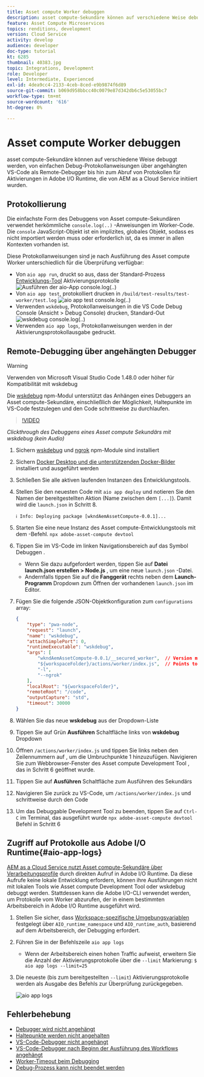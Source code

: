 ```yaml
---
title: Asset compute Worker debuggen
description: asset compute-Sekundäre können auf verschiedene Weise debuggt werden, von einfachen Debug-Protokollanweisungen über angehängten VS-Code als Remote-Debugger bis hin zum Abruf von Protokollen für Aktivierungen in Adobe I/O Runtime, die von AEM as a Cloud Service initiiert wurden.
feature: Asset Compute Microservices
topics: renditions, development
version: Cloud Service
activity: develop
audience: developer
doc-type: tutorial
kt: 6285
thumbnail: 40383.jpg
topic: Integrations, Development
role: Developer
level: Intermediate, Experienced
exl-id: 4dea9cc4-2133-4ceb-8ced-e9b9874f6d89
source-git-commit: b069d958bbcc40c0079e87d342db6c5e53055bc7
workflow-type: tm+mt
source-wordcount: '616'
ht-degree: 0%

---
```


# Asset compute Worker debuggen

asset compute-Sekundäre können auf verschiedene Weise debuggt werden, von einfachen Debug-Protokollanweisungen über angehängten VS-Code als Remote-Debugger bis hin zum Abruf von Protokollen für Aktivierungen in Adobe I/O Runtime, die von AEM as a Cloud Service initiiert wurden.

## Protokollierung

Die einfachste Form des Debuggens von Asset compute-Sekundären verwendet herkömmliche `console.log(..)` -Anweisungen im Worker-Code. Die `console` JavaScript-Objekt ist ein implizites, globales Objekt, sodass es nicht importiert werden muss oder erforderlich ist, da es immer in allen Kontexten vorhanden ist.

Diese Protokollanweisungen sind je nach Ausführung des Asset compute Worker unterschiedlich für die Überprüfung verfügbar:

+ Von `aio app run`, druckt so aus, dass der Standard-Prozess [Entwicklungs-Tool](../develop/development-tool.md) Aktivierungsprotokolle
   ![Ausführen der aio-App console.log(..)](./assets/debug/console-log__aio-app-run.png)
+ Von `aio app test`, protokolliert drucken in `/build/test-results/test-worker/test.log`
   ![aio app test console.log(..)](./assets/debug/console-log__aio-app-test.png)
+ Verwenden `wskdebug`, Protokollanweisungen in die VS Code Debug Console (Ansicht > Debug Console) drucken, Standard-Out
   ![wskdebug console.log(..)](./assets/debug/console-log__wskdebug.png)
+ Verwenden `aio app logs`, Protokollanweisungen werden in der Aktivierungsprotokollausgabe gedruckt.

## Remote-Debugging über angehängten Debugger

>[!WARNING]
>
>Verwenden von Microsoft Visual Studio Code 1.48.0 oder höher für Kompatibilität mit wskdebug

Die [wskdebug](https://www.npmjs.com/package/@openwhisk/wskdebug) npm-Modul unterstützt das Anhängen eines Debuggers an Asset compute-Sekundäre, einschließlich der Möglichkeit, Haltepunkte im VS-Code festzulegen und den Code schrittweise zu durchlaufen.

>[!VIDEO](https://video.tv.adobe.com/v/40383/?quality=12&learn=on)

_Clickthrough des Debuggens eines Asset compute Sekundärs mit wskdebug (kein Audio)_

1. Sichern [wskdebug](../set-up/development-environment.md#wskdebug) und [ngrok](../set-up/development-environment.md#ngork) npm-Module sind installiert
1. Sichern [Docker Desktop und die unterstützenden Docker-Bilder](../set-up/development-environment.md#docker) installiert und ausgeführt werden
1. Schließen Sie alle aktiven laufenden Instanzen des Entwicklungstools.
1. Stellen Sie den neuesten Code mit `aio app deploy`  und notieren Sie den Namen der bereitgestellten Aktion (Name zwischen dem `[...]`). Damit wird die `launch.json` in Schritt 8.

   ```
   ℹ Info: Deploying package [wkndAemAssetCompute-0.0.1]...
   ```


1. Starten Sie eine neue Instanz des Asset compute-Entwicklungstools mit dem -Befehl. `npx adobe-asset-compute devtool`
1. Tippen Sie im VS-Code im linken Navigationsbereich auf das Symbol Debuggen .
   + Wenn Sie dazu aufgefordert werden, tippen Sie auf __Datei launch.json erstellen > Node.js__ , um eine neue `launch.json` -Datei.
   + Andernfalls tippen Sie auf die __Fanggerät__ rechts neben dem __Launch-Programm__ Dropdown zum Öffnen der vorhandenen `launch.json` im Editor.
1. Fügen Sie die folgende JSON-Objektkonfiguration zum `configurations` array:

   ```json
   {
       "type": "pwa-node",
       "request": "launch",
       "name": "wskdebug",
       "attachSimplePort": 0,
       "runtimeExecutable": "wskdebug",
       "args": [
           "wkndAemAssetCompute-0.0.1/__secured_worker",  // Version must match your Asset Compute worker's version
           "${workspaceFolder}/actions/worker/index.js",  // Points to your worker
           "-l",
           "--ngrok"
       ],
       "localRoot": "${workspaceFolder}",
       "remoteRoot": "/code",
       "outputCapture": "std",
       "timeout": 30000
   }
   ```

1. Wählen Sie das neue __wskdebug__ aus der Dropdown-Liste
1. Tippen Sie auf Grün __Ausführen__ Schaltfläche links von __wskdebug__ Dropdown
1. Öffnen `/actions/worker/index.js` und tippen Sie links neben den Zeilennummern auf , um die Umbruchpunkte 1 hinzuzufügen. Navigieren Sie zum Webbrowser-Fenster des Asset compute Development Tool , das in Schritt 6 geöffnet wurde.
1. Tippen Sie auf __Ausführen__ Schaltfläche zum Ausführen des Sekundärs
1. Navigieren Sie zurück zu VS-Code, um `/actions/worker/index.js` und schrittweise durch den Code
1. Um das Debuggable Development Tool zu beenden, tippen Sie auf `Ctrl-C` im Terminal, das ausgeführt wurde `npx adobe-asset-compute devtool` Befehl in Schritt 6

## Zugriff auf Protokolle aus Adobe I/O Runtime{#aio-app-logs}

[AEM as a Cloud Service nutzt Asset compute-Sekundäre über Verarbeitungsprofile](../deploy/processing-profiles.md) durch direkten Aufruf in Adobe I/O Runtime. Da diese Aufrufe keine lokale Entwicklung erfordern, können ihre Ausführungen nicht mit lokalen Tools wie Asset compute Development Tool oder wskdebug debuggt werden. Stattdessen kann die Adobe I/O-CLI verwendet werden, um Protokolle vom Worker abzurufen, der in einem bestimmten Arbeitsbereich in Adobe I/O Runtime ausgeführt wird.

1. Stellen Sie sicher, dass [Workspace-spezifische Umgebungsvariablen](../deploy/runtime.md) festgelegt über `AIO_runtime_namespace` und `AIO_runtime_auth`, basierend auf dem Arbeitsbereich, der Debugging erfordert.
1. Führen Sie in der Befehlszeile `aio app logs`
   + Wenn der Arbeitsbereich einen hohen Traffic aufweist, erweitern Sie die Anzahl der Aktivierungsprotokolle über die `--limit` Markierung:
      `$ aio app logs --limit=25`
1. Die neueste (bis zum bereitgestellten `--limit`) Aktivierungsprotokolle werden als Ausgabe des Befehls zur Überprüfung zurückgegeben.

   ![aio app logs](./assets/debug/aio-app-logs.png)

## Fehlerbehebung

+ [Debugger wird nicht angehängt](../troubleshooting.md#debugger-does-not-attach)
+ [Haltepunkte werden nicht angehalten](../troubleshooting.md#breakpoints-no-pausing)
+ [VS-Code-Debugger nicht angehängt](../troubleshooting.md#vs-code-debugger-not-attached)
+ [VS-Code-Debugger nach Beginn der Ausführung des Workflows angehängt](../troubleshooting.md#vs-code-debugger-attached-after-worker-execution-began)
+ [Worker-Timeout beim Debugging](../troubleshooting.md#worker-times-out-while-debugging)
+ [Debug-Prozess kann nicht beendet werden](../troubleshooting.md#cannot-terminate-debugger-process)
